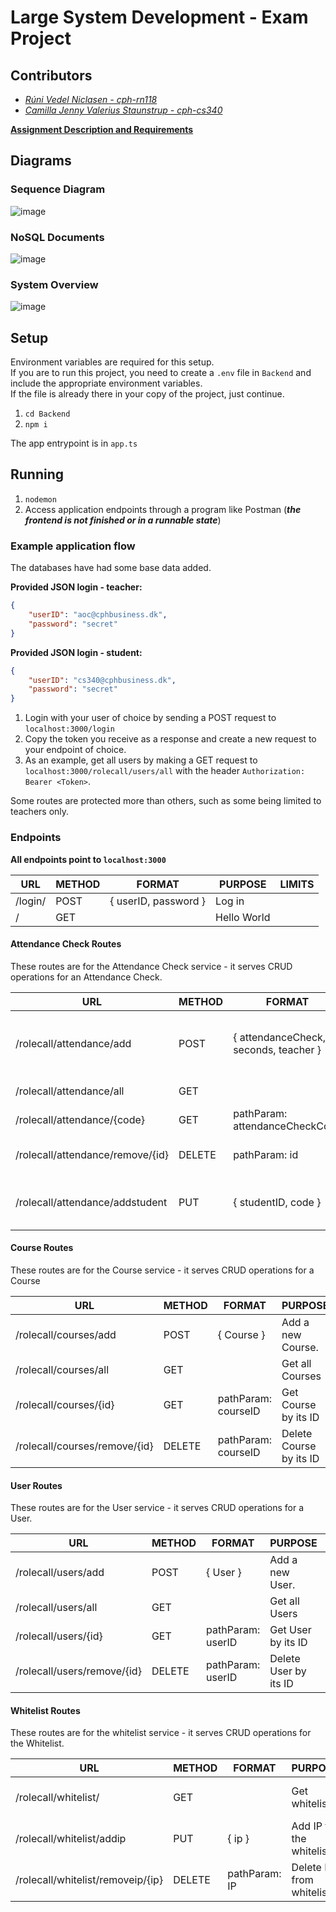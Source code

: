 # Large System Development - Exam Project

## Contributors
- _[Rúni Vedel Niclasen - cph-rn118](https://github.com/Runi-VN)_
- _[Camilla Jenny Valerius Staunstrup - cph-cs340](https://github.com/Castau)_  

**[Assignment Description and Requirements](https://github.com/Hold-Krykke-BA/Large_System_Development/blob/main/assignment2.pdf)**

## Diagrams
### Sequence Diagram
![image](https://github.com/Hold-Krykke-BA/Large_System_Development/blob/main/Diagrams/Sequence.PNG)

### NoSQL Documents
![image](https://github.com/Hold-Krykke-BA/Large_System_Development/blob/main/Diagrams/NoSQLducuments.PNG)


### System Overview
![image](https://github.com/Hold-Krykke-BA/Large_System_Development/blob/main/Diagrams/SystemOverview.PNG)

## Setup
Environment variables are required for this setup.  
If you are to run this project, you need to create a `.env` file in `Backend` and include the appropriate environment variables.  
If the file is already there in your copy of the project, just continue.  

1. `cd Backend`
2. `npm i`

The app entrypoint is in `app.ts`

## Running

1. `nodemon`
2. Access application endpoints through a program like Postman (_**the frontend is not finished or in a runnable state**_)

### Example application flow
The databases have had some base data added.

**Provided JSON login - teacher:**
```json
{
    "userID": "aoc@cphbusiness.dk",
    "password": "secret"
}
```

**Provided JSON login - student:**
```json
{
    "userID": "cs340@cphbusiness.dk",
    "password": "secret"
}
```

1. Login with your user of choice by sending a POST request to `localhost:3000/login`
2. Copy the token you receive as a response and create a new request to your endpoint of choice.
3. As an example, get all users by making a GET request to `localhost:3000/rolecall/users/all` with the header `Authorization: Bearer <Token>`.

Some routes are protected more than others, such as some being limited to teachers only.


### Endpoints

**All endpoints point to `localhost:3000`**

| URL     | METHOD | FORMAT               | PURPOSE     | LIMITS |
|---------|--------|----------------------|-------------|--------|
| /login/ | POST   | { userID, password } | Log in      |        |
| /       | GET    |                      | Hello World |        |

#### Attendance Check Routes
These routes are for the Attendance Check service - it serves CRUD operations for an Attendance Check.

| URL                              | METHOD | FORMAT                                | PURPOSE                                                                           | LIMITS                   |
|----------------------------------|--------|---------------------------------------|-----------------------------------------------------------------------------------|--------------------------|
| /rolecall/attendance/add         | POST   | { attendanceCheck, seconds, teacher } | Add a new attendanceCheck. Include teacher who created the check and its duration | isLoggedIn  isTeacher    |
| /rolecall/attendance/all         | GET    |                                       | Get all attendanceChecks                                                          | isLoggedIn  isTeacher    |
| /rolecall/attendance/{code}      | GET    | pathParam: attendanceCheckCode        | Get attendanceCheck by its code                                                   | isLoggedIn BelongsToUser |
| /rolecall/attendance/remove/{id} | DELETE | pathParam: id                         | Delete attendanceCheck by its ID                                                  | isLoggedIn  isTeacher    |
| /rolecall/attendance/addstudent  | PUT    | { studentID, code }                   | Add student to attendanceCheck by studentID and attendanceCheckCode               | isLoggedIn checkIP   |

#### Course Routes
These routes are for the Course service - it serves CRUD operations for a Course

| URL                              | METHOD | FORMAT              | PURPOSE                                                             | LIMITS                   |
|----------------------------------|--------|---------------------|---------------------------------------------------------------------|--------------------------|
| /rolecall/courses/add            | POST   | { Course }          | Add a new Course.                                                   | isLoggedIn  isTeacher    |
| /rolecall/courses/all            | GET    |                     | Get all Courses                                                     | isLoggedIn  isTeacher    |
| /rolecall/courses/{id}           | GET    | pathParam: courseID | Get Course by its ID                                                | isLoggedIn BelongsToUser |
| /rolecall/courses/remove/{id}    | DELETE | pathParam: courseID | Delete Course by its ID                                             | isLoggedIn  isTeacher    |

#### User Routes
These routes are for the User service - it serves CRUD operations for a User.

| URL                             | METHOD | FORMAT              | PURPOSE                                                             | LIMITS                   |
|---------------------------------|--------|---------------------|---------------------------------------------------------------------|--------------------------|
| /rolecall/users/add             | POST   | { User }            | Add a new User.                                                     | isLoggedIn  isTeacher    |
| /rolecall/users/all             | GET    |                     | Get all Users                                                       | isLoggedIn  isTeacher    |
| /rolecall/users/{id}            | GET    | pathParam: userID   | Get User by its ID                                                  | isLoggedIn BelongsToUser |
| /rolecall/users/remove/{id}     | DELETE | pathParam: userID   | Delete User by its ID                                               | isLoggedIn  isTeacher    |

#### Whitelist Routes
These routes are for the whitelist service - it serves CRUD operations for the Whitelist.

| URL                               | METHOD | FORMAT        | PURPOSE                  | LIMITS                       |
|-----------------------------------|--------|---------------|--------------------------|------------------------------|
| /rolecall/whitelist/              | GET    |               | Get whitelist            | isLoggedIn isTeacher checkIP |
| /rolecall/whitelist/addip         | PUT    | { ip }        | Add IP to the whitelist  | isLoggedIn  isTeacher        |
| /rolecall/whitelist/removeip/{ip} | DELETE | pathParam: IP | Delete IP from whitelist | isLoggedIn  isTeacher        |

